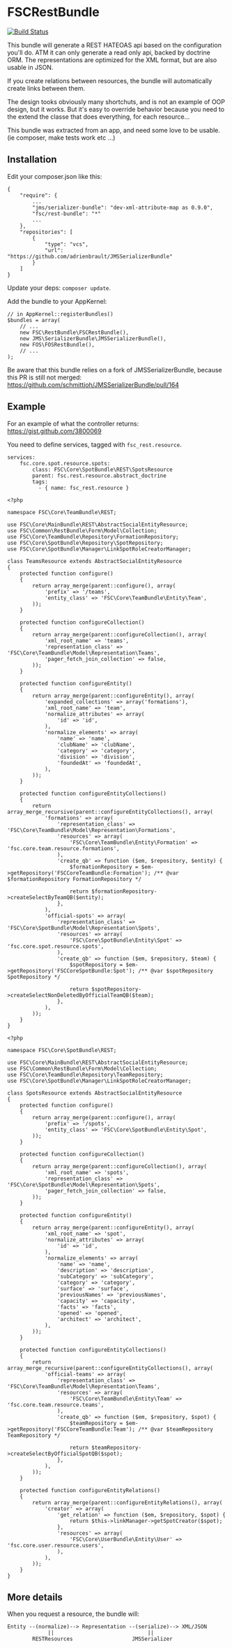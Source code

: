 FSCRestBundle
=============

[![Build Status](https://secure.travis-ci.org/TheFootballSocialClub/FSCRestBundle.png)](http://travis-ci.org/TheFootballSocialClub/FSCRestBundle)

This bundle will generate a REST HATEOAS api based on the configuration you'll do.
ATM it can only generate a read only api, backed by doctrine ORM.
The representations are optimized for the XML format, but are also usable in JSON.

If you create relations between resources, the bundle will automatically create links between them.

The design tooks obviously many shortchuts, and is not an example of OOP design, but it works.
But it's easy to override behavior because you need to the extend the classe that does everything,
for each resource...

This bundle was extracted from an app, and need some love to be usable. (ie composer, make tests work etc ...)

Installation
------------

Edit your composer.json like this:

```
{
    "require": {
        ...
        "jms/serializer-bundle": "dev-xml-attribute-map as 0.9.0",
        "fsc/rest-bundle": "*"
        ...
    },
    "repositories": [
        {
            "type": "vcs",
            "url": "https://github.com/adrienbrault/JMSSerializerBundle"
        }
    ]
}
```

Update your deps: `composer update`.

Add the bundle to your AppKernel:

```
// in AppKernel::registerBundles()
$bundles = array(
    // ...
    new FSC\RestBundle\FSCRestBundle(),
    new JMS\SerializerBundle\JMSSerializerBundle(),
    new FOS\FOSRestBundle(),
    // ...
);
```

Be aware that this bundle relies on a fork of JMSSerializerBundle, because this PR is still not merged:
https://github.com/schmittjoh/JMSSerializerBundle/pull/164

Example
-------

For an example of what the controller returns: https://gist.github.com/3800069

You need to define services, tagged with `fsc_rest.resource`.

```
services:
    fsc.core.spot.resource.spots:
        class: FSC\Core\SpotBundle\REST\SpotsResource
        parent: fsc.rest.resource.abstract_doctrine
        tags:
          - { name: fsc_rest.resource }
```

```
<?php

namespace FSC\Core\TeamBundle\REST;

use FSC\Core\MainBundle\REST\AbstractSocialEntityResource;
use FSC\Common\RestBundle\Form\Model\Collection;
use FSC\Core\TeamBundle\Repository\FormationRepository;
use FSC\Core\SpotBundle\Repository\SpotRepository;
use FSC\Core\SpotBundle\Manager\LinkSpotRoleCreatorManager;

class TeamsResource extends AbstractSocialEntityResource
{
    protected function configure()
    {
        return array_merge(parent::configure(), array(
            'prefix' => '/teams',
            'entity_class' => 'FSC\Core\TeamBundle\Entity\Team',
        ));
    }

    protected function configureCollection()
    {
        return array_merge(parent::configureCollection(), array(
            'xml_root_name' => 'teams',
            'representation_class' => 'FSC\Core\TeamBundle\Model\Representation\Teams',
            'pager_fetch_join_collection' => false,
        ));
    }

    protected function configureEntity()
    {
        return array_merge(parent::configureEntity(), array(
            'expanded_collections' => array('formations'),
            'xml_root_name' => 'team',
            'normalize_attributes' => array(
                'id' => 'id',
            ),
            'normalize_elements' => array(
                'name' => 'name',
                'clubName' => 'clubName',
                'category' => 'category',
                'division' => 'division',
                'foundedAt' => 'foundedAt',
            ),
        ));
    }

    protected function configureEntityCollections()
    {
        return array_merge_recursive(parent::configureEntityCollections(), array(
            'formations' => array(
                'representation_class' => 'FSC\Core\TeamBundle\Model\Representation\Formations',
                'resources' => array(
                    'FSC\Core\TeamBundle\Entity\Formation' => 'fsc.core.team.resource.formations',
                ),
                'create_qb' => function ($em, $repository, $entity) {
                    $formationRepository = $em->getRepository('FSCCoreTeamBundle:Formation'); /** @var $formationRepository FormationRepository */

                    return $formationRepository->createSelectByTeamQB($entity);
                },
            ),
            'official-spots' => array(
                'representation_class' => 'FSC\Core\SpotBundle\Model\Representation\Spots',
                'resources' => array(
                    'FSC\Core\SpotBundle\Entity\Spot' => 'fsc.core.spot.resource.spots',
                ),
                'create_qb' => function ($em, $repository, $team) {
                    $spotRepository = $em->getRepository('FSCCoreSpotBundle:Spot'); /** @var $spotRepository SpotRepository */

                    return $spotRepository->createSelectNonDeletedByOfficialTeamQB($team);
                },
            ),
        ));
    }
}
```

```
<?php

namespace FSC\Core\SpotBundle\REST;

use FSC\Core\MainBundle\REST\AbstractSocialEntityResource;
use FSC\Common\RestBundle\Form\Model\Collection;
use FSC\Core\TeamBundle\Repository\TeamRepository;
use FSC\Core\SpotBundle\Manager\LinkSpotRoleCreatorManager;

class SpotsResource extends AbstractSocialEntityResource
{
    protected function configure()
    {
        return array_merge(parent::configure(), array(
            'prefix' => '/spots',
            'entity_class' => 'FSC\Core\SpotBundle\Entity\Spot',
        ));
    }

    protected function configureCollection()
    {
        return array_merge(parent::configureCollection(), array(
            'xml_root_name' => 'spots',
            'representation_class' => 'FSC\Core\SpotBundle\Model\Representation\Spots',
            'pager_fetch_join_collection' => false,
        ));
    }

    protected function configureEntity()
    {
        return array_merge(parent::configureEntity(), array(
            'xml_root_name' => 'spot',
            'normalize_attributes' => array(
                'id' => 'id',
            ),
            'normalize_elements' => array(
                'name' => 'name',
                'description' => 'description',
                'subCategory' => 'subCategory',
                'category' => 'category',
                'surface' => 'surface',
                'previousNames' => 'previousNames',
                'capacity' => 'capacity',
                'facts' => 'facts',
                'opened' => 'opened',
                'architect' => 'architect',
            ),
        ));
    }

    protected function configureEntityCollections()
    {
        return array_merge_recursive(parent::configureEntityCollections(), array(
            'official-teams' => array(
                'representation_class' => 'FSC\Core\TeamBundle\Model\Representation\Teams',
                'resources' => array(
                    'FSC\Core\TeamBundle\Entity\Team' => 'fsc.core.team.resource.teams',
                ),
                'create_qb' => function ($em, $repository, $spot) {
                    $teamRepository = $em->getRepository('FSCCoreTeamBundle:Team'); /** @var $teamRepository TeamRepository */

                    return $teamRepository->createSelectByOfficialSpotQB($spot);
                },
            ),
        ));
    }

    protected function configureEntityRelations()
    {
        return array_merge(parent::configureEntityRelations(), array(
            'creator' => array(
                'get_relation' => function ($em, $repository, $spot) {
                    return $this->linkManager->getSpotCreator($spot);
                },
                'resources' => array(
                    'FSC\Core\UserBundle\Entity\User' => 'fsc.core.user.resource.users',
                ),
            ),
        ));
    }
}
```


More details
------------

When you request a resource, the bundle will:

```
Entity --(normalize)--> Representation --(serialize)--> XML/JSON
             ||                              ||
        RESTResources                   JMSSerializer
```


